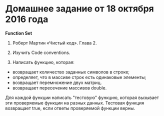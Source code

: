 ﻿# Домашнее задание от 18 октября 2016 года

**Function Set**

1. Роберт Мартин «Чистый код». Глава 2.

2. Изучить Code conventions.

3. Написать функцию, которая:

  - возвращает количество заданных символов в строке;
  - определяет, что в массиве строк есть одинаковые элементы;
  - возвращает перемножение двух матриц.
  - возвращает пересечение массивов double.

Для каждой функции написать "тестовую" функцию, которая вызывает эти проверяемые функции на разных данных. Тестовая функция возвращает true, если ответы проверяемой функции верны.